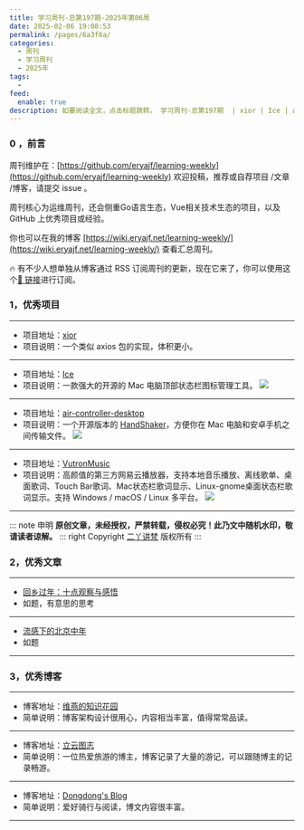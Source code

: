```yaml
---
title: 学习周刊-总第197期-2025年第06周
date: 2025-02-06 19:08:53
permalink: /pages/6a3f6a/
categories:
  - 周刊
  - 学习周刊
  - 2025年
tags:
  -
feed:
  enable: true
description: 如要阅读全文，点击标题跳转。 学习周刊-总第197期  | xior | Ice | air-controller-desktop | VutronMusic
---
```



### 0 ，前言

周刊维护在：[https://github.com/eryajf/learning-weekly](https://github.com/eryajf/learning-weekly)  欢迎投稿，推荐或自荐项目 /文章 /博客，请提交 issue 。

周刊核心为运维周刊，还会侧重Go语言生态，Vue相关技术生态的项目，以及 GitHub 上优秀项目或经验。

你也可以在我的博客 [https://wiki.eryajf.net/learning-weekly/](https://wiki.eryajf.net/learning-weekly/) 查看汇总周刊。

🔥 有不少人想单独从博客通过 RSS 订阅周刊的更新，现在它来了，你可以使用这个[🔗 链接](https://wiki.eryajf.net/learning-weekly.xml)进行订阅。

### 1，优秀项目

---
- 项目地址：[xior](https://github.com/suhaotian/xior)
- 项目说明：一个类似 axios 包的实现，体积更小。
---
- 项目地址：[Ice](https://github.com/jordanbaird/Ice)
- 项目说明：一款强大的开源的 Mac 电脑顶部状态栏图标管理工具。
  ![](https://t.eryajf.net/imgs/2025/01/1738242282890.webp)
---
- 项目地址：[air-controller-desktop](https://github.com/air-controller/air-controller-desktop/blob/master/README-ZH.md)
- 项目说明：一个开源版本的 [HandShaker](https://www.smartisan.com/apps/#/handshaker)，方便你在 Mac 电脑和安卓手机之间传输文件。
  ![](https://t.eryajf.net/imgs/2025/02/1738556049885.webp)
---
- 项目地址：[VutronMusic](https://github.com/stark81/VutronMusic)
- 项目说明：高颜值的第三方网易云播放器，支持本地音乐播放、离线歌单、桌面歌词、Touch Bar歌词、Mac状态栏歌词显示、Linux-gnome桌面状态栏歌词显示。支持 Windows / macOS / Linux 多平台。
  ![](https://t.eryajf.net/imgs/2025/02/1738575026656.webp)
---

::: note 申明
**原创文章<Badge text='eryajf' />，未经授权，严禁转载，侵权必究！此乃文中随机水印，敬请读者谅解。**
::: right
Copyright [二丫讲梵](https://wiki.eryajf.net) 版权所有
:::

### 2，优秀文章

---
- [回乡过年：十点观察与感悟](https://mp.weixin.qq.com/s/uLIn2_1cUt2on3VJrqJy9w)
- 如题，有意思的思考
---
- [流感下的北京中年](https://mp.weixin.qq.com/s/fqJ0NYpumVKPQhkOMQd8Hg)
- 如题
---

### 3，优秀博客

---
- 博客地址：[维燕的知识花园](https://weiyan.cc/)
- 简单说明：博客架构设计很用心，内容相当丰富，值得常常品读。
---
- 博客地址：[立云图志](http://www.lopwon.com/)
- 简单说明：一位热爱旅游的博主，博客记录了大量的游记，可以跟随博主的记录畅游。
---
- 博客地址：[Dongdong's Blog](https://ddw2019.com/)
- 简单说明：爱好骑行与阅读，博文内容很丰富。
---